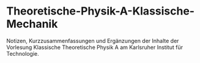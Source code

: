# Theoretische-Physik-A-Klassische-Mechanik
Notizen, Kurzzusammenfassungen und Ergänzungen der Inhalte der Vorlesung Klassische Theoretische Physik A am Karlsruher Institut für Technologie. 
